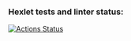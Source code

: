### Hexlet tests and linter status:
[![Actions Status](https://github.com/HelgiMagic/frontend-project-44/workflows/hexlet-check/badge.svg)](https://github.com/HelgiMagic/frontend-project-44/actions)
